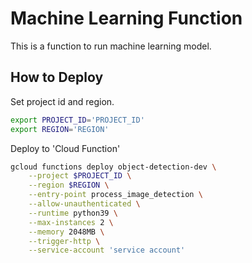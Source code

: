 # Machine Learning Function

This is a function to run machine learning model.

## How to Deploy

Set project id and region.

``` bash
export PROJECT_ID='PROJECT_ID'
export REGION='REGION'
```

Deploy to 'Cloud Function'

```bash
gcloud functions deploy object-detection-dev \
    --project $PROJECT_ID \
    --region $REGION \
    --entry-point process_image_detection \
    --allow-unauthenticated \
    --runtime python39 \
    --max-instances 2 \
    --memory 2048MB \
    --trigger-http \
    --service-account 'service account'
```